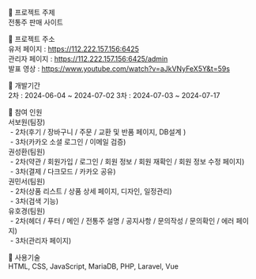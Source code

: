 📌 프로젝트 주제 <br>
전통주 판매 사이트

📌 프로젝트 주소 <br>
유저 페이지 : https://112.222.157.156:6425 <br>
관리자 페이지 : https://112.222.157.156:6425/admin <br>
발표 영상 : https://www.youtube.com/watch?v=aJkVNyFeX5Y&t=59s <br>

📌 개발기간 <br>
2차 : 2024-06-04 ~ 2024-07-02
3차 : 2024-07-03 ~ 2024-07-17

📌 참여 인원<br>
서보원(팀장) <br>
 &nbsp;- 2차(후기 / 장바구니 / 주문 / 교환 및 반품 페이지, DB설계 ) <br>
 &nbsp;- 3차(카카오 소셜 로그인 / 이메일 검증) <br>
권성환(팀원)<br>
 &nbsp;- 2차(약관 / 회원가입 / 로그인 / 회원 정보 / 회원 재확인 / 회원 정보 수정 페이지) <br>
 &nbsp;- 3차(결제 / 다크모드 / 카카오 공유) <br>
권민서(팀원)<br>
 &nbsp;- 2차(상품 리스트 / 상품 상세 페이지, 디자인, 일정관리) <br>
 &nbsp;- 3차(검색 기능) <br>
유호경(팀원)<br>
 &nbsp;- 2차(헤더 / 푸터 / 메인 / 전통주 설명 / 공지사항 / 문의작성 / 문의확인 / 에러 페이지) <br>
 &nbsp;- 3차(관리자 페이지) <br>

📌 사용기술 <br>
HTML, CSS, JavaScript, MariaDB, PHP, Laravel, Vue
